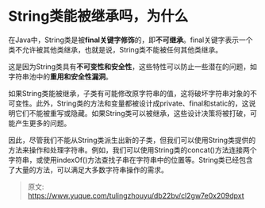 # String类能被继承吗，为什么

在Java中，String类是被**final关键字修饰**的，即**不可继承**。final关键字表示一个类不允许被其他类继承，也就是说，String类不能被任何其他类继承。

这是因为String类具有**不可变性和安全性**，这些特性可以防止一些潜在的问题，如字符串池中的**重用和安全性漏洞**。

如果String类能被继承，子类有可能修改原字符串的值，这将破坏字符串对象的不可变性。此外，String类的方法和变量都被设计成private、final和static的，这说明它们不能被重写或隐藏。如果String类可以被继承，这些设计决策将被打破，可能产生更多的问题。

因此，尽管我们不能从String类派生出新的子类，但我们可以使用String类提供的方法来操作和处理字符串。例如，我们可以使用String类的concat()方法连接两个字符串，或使用indexOf()方法查找子串在字符串中的位置等。String类已经包含了大量的方法，可以满足大多数字符串操作的需求。



> 原文: <https://www.yuque.com/tulingzhouyu/db22bv/cl2gw7e0x209dpxt>